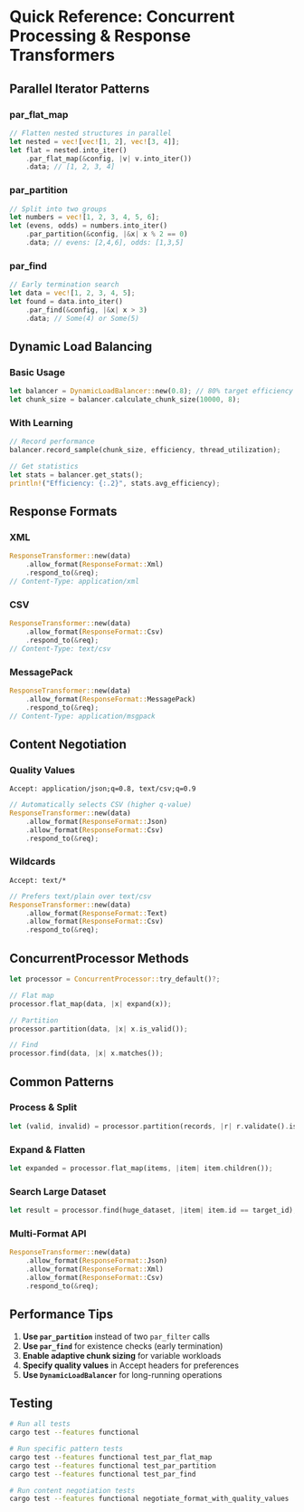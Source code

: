 # Quick Reference: Concurrent Processing & Response Transformers

## Parallel Iterator Patterns

### par_flat_map
```rust
// Flatten nested structures in parallel
let nested = vec![vec![1, 2], vec![3, 4]];
let flat = nested.into_iter()
    .par_flat_map(&config, |v| v.into_iter())
    .data; // [1, 2, 3, 4]
```

### par_partition
```rust
// Split into two groups
let numbers = vec![1, 2, 3, 4, 5, 6];
let (evens, odds) = numbers.into_iter()
    .par_partition(&config, |&x| x % 2 == 0)
    .data; // evens: [2,4,6], odds: [1,3,5]
```

### par_find
```rust
// Early termination search
let data = vec![1, 2, 3, 4, 5];
let found = data.into_iter()
    .par_find(&config, |&x| x > 3)
    .data; // Some(4) or Some(5)
```

## Dynamic Load Balancing

### Basic Usage
```rust
let balancer = DynamicLoadBalancer::new(0.8); // 80% target efficiency
let chunk_size = balancer.calculate_chunk_size(10000, 8);
```

### With Learning
```rust
// Record performance
balancer.record_sample(chunk_size, efficiency, thread_utilization);

// Get statistics
let stats = balancer.get_stats();
println!("Efficiency: {:.2}", stats.avg_efficiency);
```

## Response Formats

### XML
```rust
ResponseTransformer::new(data)
    .allow_format(ResponseFormat::Xml)
    .respond_to(&req);
// Content-Type: application/xml
```

### CSV
```rust
ResponseTransformer::new(data)
    .allow_format(ResponseFormat::Csv)
    .respond_to(&req);
// Content-Type: text/csv
```

### MessagePack
```rust
ResponseTransformer::new(data)
    .allow_format(ResponseFormat::MessagePack)
    .respond_to(&req);
// Content-Type: application/msgpack
```

## Content Negotiation

### Quality Values
```http
Accept: application/json;q=0.8, text/csv;q=0.9
```
```rust
// Automatically selects CSV (higher q-value)
ResponseTransformer::new(data)
    .allow_format(ResponseFormat::Json)
    .allow_format(ResponseFormat::Csv)
    .respond_to(&req);
```

### Wildcards
```http
Accept: text/*
```
```rust
// Prefers text/plain over text/csv
ResponseTransformer::new(data)
    .allow_format(ResponseFormat::Text)
    .allow_format(ResponseFormat::Csv)
    .respond_to(&req);
```

## ConcurrentProcessor Methods

```rust
let processor = ConcurrentProcessor::try_default()?;

// Flat map
processor.flat_map(data, |x| expand(x));

// Partition
processor.partition(data, |x| x.is_valid());

// Find
processor.find(data, |x| x.matches());
```

## Common Patterns

### Process & Split
```rust
let (valid, invalid) = processor.partition(records, |r| r.validate().is_ok());
```

### Expand & Flatten
```rust
let expanded = processor.flat_map(items, |item| item.children());
```

### Search Large Dataset
```rust
let result = processor.find(huge_dataset, |item| item.id == target_id);
```

### Multi-Format API
```rust
ResponseTransformer::new(data)
    .allow_format(ResponseFormat::Json)
    .allow_format(ResponseFormat::Xml)
    .allow_format(ResponseFormat::Csv)
    .respond_to(&req);
```

## Performance Tips

1. **Use `par_partition`** instead of two `par_filter` calls
2. **Use `par_find`** for existence checks (early termination)
3. **Enable adaptive chunk sizing** for variable workloads
4. **Specify quality values** in Accept headers for preferences
5. **Use `DynamicLoadBalancer`** for long-running operations

## Testing

```bash
# Run all tests
cargo test --features functional

# Run specific pattern tests
cargo test --features functional test_par_flat_map
cargo test --features functional test_par_partition
cargo test --features functional test_par_find

# Run content negotiation tests
cargo test --features functional negotiate_format_with_quality_values
```
